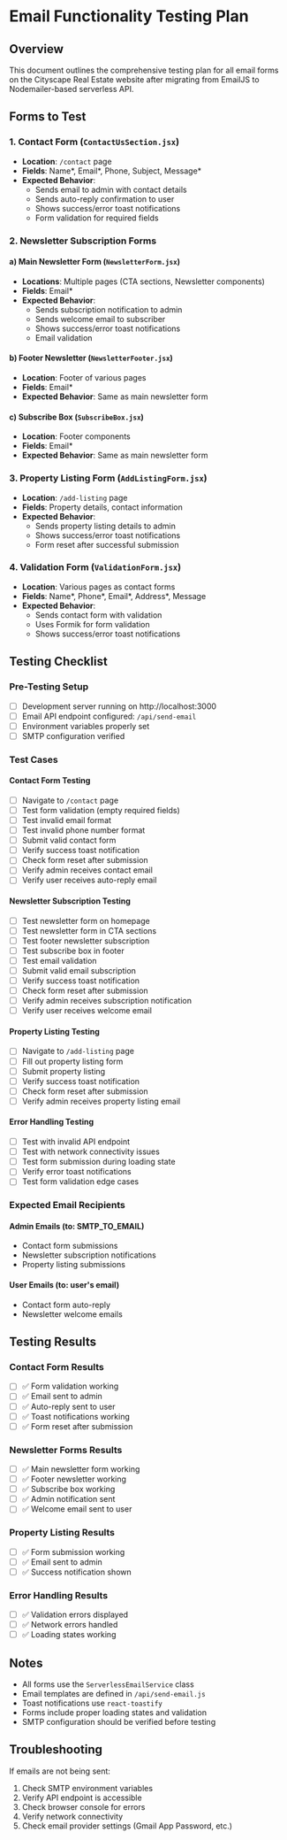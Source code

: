 # Email Functionality Testing Plan

## Overview
This document outlines the comprehensive testing plan for all email forms on the Cityscape Real Estate website after migrating from EmailJS to Nodemailer-based serverless API.

## Forms to Test

### 1. Contact Form (`ContactUsSection.jsx`)
- **Location**: `/contact` page
- **Fields**: Name*, Email*, Phone, Subject, Message*
- **Expected Behavior**: 
  - Sends email to admin with contact details
  - Sends auto-reply confirmation to user
  - Shows success/error toast notifications
  - Form validation for required fields

### 2. Newsletter Subscription Forms

#### a) Main Newsletter Form (`NewsletterForm.jsx`)
- **Locations**: Multiple pages (CTA sections, Newsletter components)
- **Fields**: Email*
- **Expected Behavior**:
  - Sends subscription notification to admin
  - Sends welcome email to subscriber
  - Shows success/error toast notifications
  - Email validation

#### b) Footer Newsletter (`NewsletterFooter.jsx`)
- **Location**: Footer of various pages
- **Fields**: Email*
- **Expected Behavior**: Same as main newsletter form

#### c) Subscribe Box (`SubscribeBox.jsx`)
- **Location**: Footer components
- **Fields**: Email*
- **Expected Behavior**: Same as main newsletter form

### 3. Property Listing Form (`AddListingForm.jsx`)
- **Location**: `/add-listing` page
- **Fields**: Property details, contact information
- **Expected Behavior**:
  - Sends property listing details to admin
  - Shows success/error toast notifications
  - Form reset after successful submission

### 4. Validation Form (`ValidationForm.jsx`)
- **Location**: Various pages as contact forms
- **Fields**: Name*, Phone*, Email*, Address*, Message
- **Expected Behavior**:
  - Sends contact form with validation
  - Uses Formik for form validation
  - Shows success/error toast notifications

## Testing Checklist

### Pre-Testing Setup
- [ ] Development server running on http://localhost:3000
- [ ] Email API endpoint configured: `/api/send-email`
- [ ] Environment variables properly set
- [ ] SMTP configuration verified

### Test Cases

#### Contact Form Testing
- [ ] Navigate to `/contact` page
- [ ] Test form validation (empty required fields)
- [ ] Test invalid email format
- [ ] Test invalid phone number format
- [ ] Submit valid contact form
- [ ] Verify success toast notification
- [ ] Check form reset after submission
- [ ] Verify admin receives contact email
- [ ] Verify user receives auto-reply email

#### Newsletter Subscription Testing
- [ ] Test newsletter form on homepage
- [ ] Test newsletter form in CTA sections
- [ ] Test footer newsletter subscription
- [ ] Test subscribe box in footer
- [ ] Test email validation
- [ ] Submit valid email subscription
- [ ] Verify success toast notification
- [ ] Check form reset after submission
- [ ] Verify admin receives subscription notification
- [ ] Verify user receives welcome email

#### Property Listing Testing
- [ ] Navigate to `/add-listing` page
- [ ] Fill out property listing form
- [ ] Submit property listing
- [ ] Verify success toast notification
- [ ] Check form reset after submission
- [ ] Verify admin receives property listing email

#### Error Handling Testing
- [ ] Test with invalid API endpoint
- [ ] Test with network connectivity issues
- [ ] Test form submission during loading state
- [ ] Verify error toast notifications
- [ ] Test form validation edge cases

### Expected Email Recipients

#### Admin Emails (to: SMTP_TO_EMAIL)
- Contact form submissions
- Newsletter subscription notifications
- Property listing submissions

#### User Emails (to: user's email)
- Contact form auto-reply
- Newsletter welcome emails

## Testing Results

### Contact Form Results
- [ ] ✅ Form validation working
- [ ] ✅ Email sent to admin
- [ ] ✅ Auto-reply sent to user
- [ ] ✅ Toast notifications working
- [ ] ✅ Form reset after submission

### Newsletter Forms Results
- [ ] ✅ Main newsletter form working
- [ ] ✅ Footer newsletter working
- [ ] ✅ Subscribe box working
- [ ] ✅ Admin notification sent
- [ ] ✅ Welcome email sent to user

### Property Listing Results
- [ ] ✅ Form submission working
- [ ] ✅ Email sent to admin
- [ ] ✅ Success notification shown

### Error Handling Results
- [ ] ✅ Validation errors displayed
- [ ] ✅ Network errors handled
- [ ] ✅ Loading states working

## Notes
- All forms use the `ServerlessEmailService` class
- Email templates are defined in `/api/send-email.js`
- Toast notifications use `react-toastify`
- Forms include proper loading states and validation
- SMTP configuration should be verified before testing

## Troubleshooting

If emails are not being sent:
1. Check SMTP environment variables
2. Verify API endpoint is accessible
3. Check browser console for errors
4. Verify network connectivity
5. Check email provider settings (Gmail App Password, etc.)